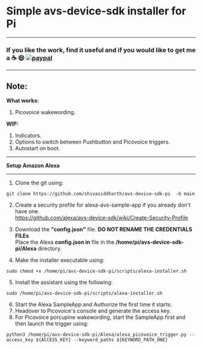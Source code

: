 # Simple avs-device-sdk installer for Pi     

*******************************************************************************************************************************
### **If you like the work, find it useful and if you would like to get me a :coffee: :smile:** [![paypal](https://www.paypalobjects.com/en_US/i/btn/btn_donate_LG.gif)](https://www.paypal.com/cgi-bin/webscr?cmd=_s-xclick&hosted_button_id=7GH3YDCHZ36QN)  

*******************************************************************************************************************************
## Note:
**What works:**    
1. Picovoice wakewording.   

**WIP:**    
1. Indicators.   
2. Options to switch between Pushbutton and Picovoice triggers.     
3. Autostart on boot.    

***************************************************************
**Setup Amazon Alexa**     
***************************************************************
1. Clone the git using:
```
git clone https://github.com/shivasiddharth/avs-device-sdk-pi  -b main    
```    
2. Create a security profile for alexa-avs-sample-app if you already don't have one.  
https://github.com/alexa/avs-device-sdk/wiki/Create-Security-Profile  

3. Download the **"config.json"** file.
**DO NOT RENAME THE CREDENTIALS FILEs**     
Place the Alexa **config.json in** file in the  **/home/pi/avs-device-sdk-pi/Alexa** directory.        

4. Make the installer executable using:
```
sudo chmod +x /home/pi/avs-device-sdk-pi/scripts/alexa-installer.sh  
```    
5. Install the assistant using the following:         
```
sudo /home/pi/avs-device-sdk-pi/scripts/alexa-installer.sh  
```      
6. Start the Alexa SampleApp and Authorize the first time it starts.    
7. Headover to Picovoice's console and generate the access key.   
8. For Picovoice porcupine wakewording, start the SampleApp first and then launch the trigger using:   
```    
python3 /home/pi/avs-device-sdk-pi/Alexa/alexa_picovoice_trigger.py --access_key ${ACCESS_KEY} --keyword_paths ${KEYWORD_PATH_ONE}
```    
